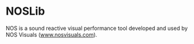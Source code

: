 # NOSLib
 NOS is a sound reactive visual performance tool developed and used by NOS Visuals (www.nosvisuals.com).
